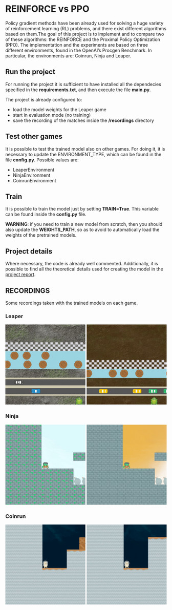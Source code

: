 # REINFORCE vs PPO
Policy gradient methods have been already used for solving a huge variety of reinforcement learning (RL) problems, and there exist different algorithms based on them.The goal of this project is to implement and to compare two of these algorithms: the REINFORCE and the Proximal Policy Optimization (PPO).
The implementation and the experiments are based on three different environments, found in the OpenAI’s Procgen Benchmark. In particular, the environments are: Coinrun, Ninja and Leaper.

## Run the project
For running the project it is sufficient to have installed all the dependecies specified in the **requirements.txt**, and then execute the file **main.py**.

The project is already configured to:
* load the model weights for the Leaper game
* start in evaluation mode (no training)
* save the recording of the matches inside the **/recordings** directory

## Test other games
It is possible to test the trained model also on other games. For doing it, it is necessary to update the ENVIRONMENT_TYPE, which can be found in the file **config.py**. Possible values are: 
* LeaperEnvironment
* NinjaEnvironment
* CoinrunEnvironment
 
## Train
It is possible to train the model just by setting **TRAIN=True**. This variable can be found inside the **config.py** file.

**WARNING**: if you need to train a new model from scratch, then you should also update the **WEIGHTS_PATH**, so as to avoid to automatically load the weights of the pretrained models.

## Project details
Where necessary, the code is already well commented. Additionally, it is possible to find all the theoretical details used for creating the model in the <a href="assets/aas-report.pdf">project report</a>.

## RECORDINGS
Some recordings taken with the trained models on each game.

### Leaper
<p float="left">
  <img src="assets/gif/leaper_1.gif" width="250" height="250"/>
  <img src="assets/gif/leaper_2.gif" width="250" height="250"/>
</p>

### Ninja
<p float="left">
  <img src="assets/gif/ninja_1.gif" width="250" height="250"/>
  <img src="assets/gif/ninja_2.gif" width="250" height="250"/>
</p>

### Coinrun
<p float="left">
  <img src="assets/gif/coinrun_1.gif" width="250" height="250"/>
  <img src="assets/gif/coinrun_2.gif" width="250" height="250"/>
</p>
